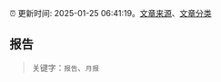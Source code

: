 :alarm_clock: 更新时间: 2025-01-25 06:41:19。[文章来源](/README.md)、[文章分类](/TAGS.md)

## 报告


> 关键字：`报告`、`月报`



